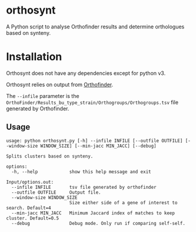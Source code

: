 # orthosynt
A Python script to analyse Orthofinder results and determine orthologues based on synteny.

# Installation
Orthosynt does not have any dependencies except for python v3. 

Orthosynt relies on output from [Orthofinder](https://github.com/davidemms/OrthoFinder). 

The `--infile` parameter is the `OrthoFinder/Results_bu_type_strain/Orthogroups/Orthogroups.tsv` file generated by Orthofinder.

## Usage
```
usage: python orthosynt.py [-h] --infile INFILE [--outfile OUTFILE] [--window-size WINDOW_SIZE] [--min-jacc MIN_JACC] [--debug]

Splits clusters based on synteny.

options:
  -h, --help            show this help message and exit

Input/options.out:
  --infile INFILE       tsv file generated by orthofinder
  --outfile OUTFILE     Output file.
  --window-size WINDOW_SIZE
                        Size either side of a gene of interest to search. Default=4
  --min-jacc MIN_JACC   Minimum Jaccard index of matches to keep cluster. Default=0.5
  --debug               Debug mode. Only run if comparing self-self.
```